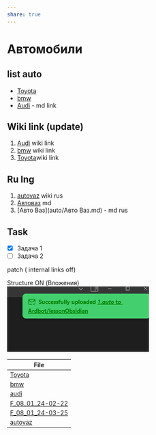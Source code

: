 ```yaml
---
share: true
---
```

  
# Автомобили

## list auto
- [Toyota](auto/Toyota.md)
- [bmw](auto/bmw.md)
- [Audi](auto/audi.md) - md link

## Wiki link (update)
1. [Audi](auto/audi.md) wiki link 
2. [bmw](auto/bmw.md) wiki link 
3. [Toyota](auto/Toyota.md)wiki link 

## Ru lng
1. [autovaz](auto/autovaz.md) wiki rus
3. [Автоваз](auto/autovaz.md) md
4. [Авто Ваз](auto/Авто Ваз.md) - md rus

## Task
- [x] Задача 1
- [ ] Задача 2

patch  ( internal links off) 

Structure ON (Вложения)
![Pasted image 20240108033707](files/Pasted%20image%2020240108033707.png)



| File                                           |
| ---------------------------------------------- |
| [Toyota](auto/Toyota.md.md)                     |
| [bmw](auto/bmw.md.md)                           |
| [audi](auto/audi.md.md)                         |
| [F_08_01_24-02-22](auto/F_08_01_24-02-22.md.md) |
| [F_08_01_24-03-25](auto/F_08_01_24-03-25.md.md) |
| [autovaz](auto/autovaz.md.md)                   |




